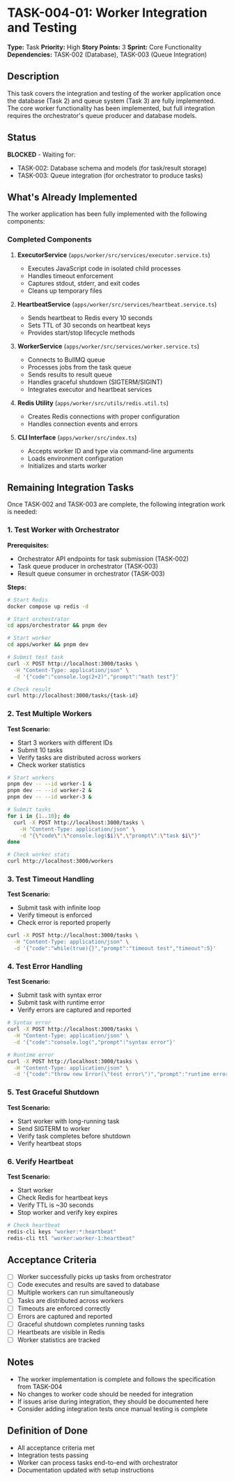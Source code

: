 # TASK-004-01: Worker Integration and Testing

**Type:** Task
**Priority:** High
**Story Points:** 3
**Sprint:** Core Functionality
**Dependencies:** TASK-002 (Database), TASK-003 (Queue Integration)

## Description

This task covers the integration and testing of the worker application once the database (Task 2) and queue system (Task 3) are fully implemented. The core worker functionality has been implemented, but full integration requires the orchestrator's queue producer and database models.

## Status

**BLOCKED** - Waiting for:
- TASK-002: Database schema and models (for task/result storage)
- TASK-003: Queue integration (for orchestrator to produce tasks)

## What's Already Implemented

The worker application has been fully implemented with the following components:

### Completed Components

1. **ExecutorService** (`apps/worker/src/services/executor.service.ts`)
   - Executes JavaScript code in isolated child processes
   - Handles timeout enforcement
   - Captures stdout, stderr, and exit codes
   - Cleans up temporary files

2. **HeartbeatService** (`apps/worker/src/services/heartbeat.service.ts`)
   - Sends heartbeat to Redis every 10 seconds
   - Sets TTL of 30 seconds on heartbeat keys
   - Provides start/stop lifecycle methods

3. **WorkerService** (`apps/worker/src/services/worker.service.ts`)
   - Connects to BullMQ queue
   - Processes jobs from the task queue
   - Sends results to result queue
   - Handles graceful shutdown (SIGTERM/SIGINT)
   - Integrates executor and heartbeat services

4. **Redis Utility** (`apps/worker/src/utils/redis.util.ts`)
   - Creates Redis connections with proper configuration
   - Handles connection events and errors

5. **CLI Interface** (`apps/worker/src/index.ts`)
   - Accepts worker ID and type via command-line arguments
   - Loads environment configuration
   - Initializes and starts worker

## Remaining Integration Tasks

Once TASK-002 and TASK-003 are complete, the following integration work is needed:

### 1. Test Worker with Orchestrator

**Prerequisites:**
- Orchestrator API endpoints for task submission (TASK-002)
- Task queue producer in orchestrator (TASK-003)
- Result queue consumer in orchestrator (TASK-003)

**Steps:**
```bash
# Start Redis
docker compose up redis -d

# Start orchestrator
cd apps/orchestrator && pnpm dev

# Start worker
cd apps/worker && pnpm dev

# Submit test task
curl -X POST http://localhost:3000/tasks \
  -H "Content-Type: application/json" \
  -d '{"code":"console.log(2+2)","prompt":"math test"}'

# Check result
curl http://localhost:3000/tasks/{task-id}
```

### 2. Test Multiple Workers

**Test Scenario:**
- Start 3 workers with different IDs
- Submit 10 tasks
- Verify tasks are distributed across workers
- Check worker statistics

```bash
# Start workers
pnpm dev -- --id worker-1 &
pnpm dev -- --id worker-2 &
pnpm dev -- --id worker-3 &

# Submit tasks
for i in {1..10}; do
  curl -X POST http://localhost:3000/tasks \
    -H "Content-Type: application/json" \
    -d "{\"code\":\"console.log($i)\",\"prompt\":\"task $i\"}"
done

# Check worker stats
curl http://localhost:3000/workers
```

### 3. Test Timeout Handling

**Test Scenario:**
- Submit task with infinite loop
- Verify timeout is enforced
- Check error is reported properly

```bash
curl -X POST http://localhost:3000/tasks \
  -H "Content-Type: application/json" \
  -d '{"code":"while(true){}","prompt":"timeout test","timeout":5}'
```

### 4. Test Error Handling

**Test Scenario:**
- Submit task with syntax error
- Submit task with runtime error
- Verify errors are captured and reported

```bash
# Syntax error
curl -X POST http://localhost:3000/tasks \
  -H "Content-Type: application/json" \
  -d '{"code":"console.log(","prompt":"syntax error"}'

# Runtime error
curl -X POST http://localhost:3000/tasks \
  -H "Content-Type: application/json" \
  -d '{"code":"throw new Error(\"test error\")","prompt":"runtime error"}'
```

### 5. Test Graceful Shutdown

**Test Scenario:**
- Start worker with long-running task
- Send SIGTERM to worker
- Verify task completes before shutdown
- Verify heartbeat stops

### 6. Verify Heartbeat

**Test Scenario:**
- Start worker
- Check Redis for heartbeat keys
- Verify TTL is ~30 seconds
- Stop worker and verify key expires

```bash
# Check heartbeat
redis-cli keys "worker:*:heartbeat"
redis-cli ttl "worker:worker-1:heartbeat"
```

## Acceptance Criteria

- [ ] Worker successfully picks up tasks from orchestrator
- [ ] Code executes and results are saved to database
- [ ] Multiple workers can run simultaneously
- [ ] Tasks are distributed across workers
- [ ] Timeouts are enforced correctly
- [ ] Errors are captured and reported
- [ ] Graceful shutdown completes running tasks
- [ ] Heartbeats are visible in Redis
- [ ] Worker statistics are tracked

## Notes

- The worker implementation is complete and follows the specification from TASK-004
- No changes to worker code should be needed for integration
- If issues arise during integration, they should be documented here
- Consider adding integration tests once manual testing is complete

## Definition of Done

- All acceptance criteria met
- Integration tests passing
- Worker can process tasks end-to-end with orchestrator
- Documentation updated with setup instructions
